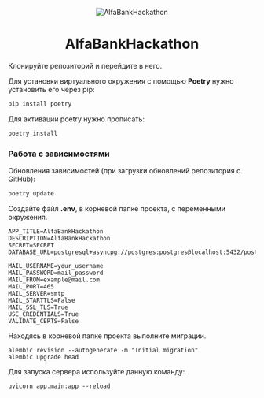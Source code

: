<p align="center">
  <img src="https://upload.wikimedia.org/wikipedia/commons/7/77/Alfa-Bank.svg" alt="AlfaBankHackathon">
</p>

<h1 align="center">AlfaBankHackathon</h1>

Клонируйте репозиторий и перейдите в него.

Для установки виртуального окружения с помощью **Poetry** нужно установить его через pip:
```bash
pip install poetry
```
Для активации poetry нужно прописать:
```bash
poetry install
```

### Работа с зависимостями
Обновления зависимостей (при загрузки обновлений репозитория с GitHub):
```bash
poetry update
```
Создайте файл **.env**, в корневой папке проекта, с переменными окружения.

  ```
  APP_TITLE=AlfaBankHackathon
  DESCRIPTION=AlfaBankHackathon
  SECRET=SECRET
  DATABASE_URL=postgresql+asyncpg://postgres:postgres@localhost:5432/postgres
  
  MAIL_USERNAME=your_username
  MAIL_PASSWORD=mail_password
  MAIL_FROM=example@mail.com
  MAIL_PORT=465
  MAIL_SERVER=smtp
  MAIL_STARTTLS=False
  MAIL_SSL_TLS=True
  USE_CREDENTIALS=True
  VALIDATE_CERTS=False
  ```


Находясь в корневой папке проекта выполните миграции.
  ```
  alembic revision --autogenerate -m "Initial migration"
  alembic upgrade head
  ```

Для запуска сервера используйте данную команду:
  ```
  uvicorn app.main:app --reload
  ```